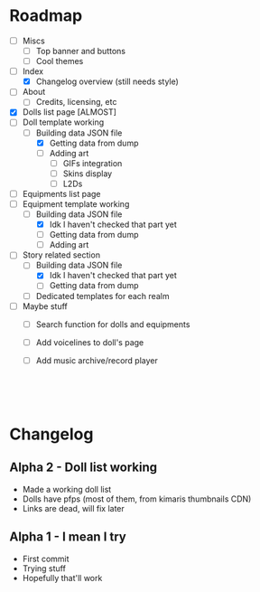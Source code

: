 # Roadmap

- [ ] Miscs
    - [ ] Top banner and buttons
    - [ ] Cool themes
- [ ] Index
    - [x] Changelog overview (still needs style)
- [ ] About
    - [ ] Credits, licensing, etc
- [x] Dolls list page [ALMOST]
- [ ] Doll template working
    - [ ] Building data JSON file
        - [x] Getting data from dump
        - [ ] Adding art
            - [ ] GIFs integration
            - [ ] Skins display
            - [ ] L2Ds
- [ ] Equipments list page
- [ ] Equipment template working
    - [ ] Building data JSON file
        - [x] Idk I haven't checked that part yet
        - [ ] Getting data from dump
        - [ ] Adding art
- [ ] Story related section
    - [ ] Building data JSON file
        - [x] Idk I haven't checked that part yet
        - [ ] Getting data from dump
    - [ ] Dedicated templates for each realm
- [ ] Maybe stuff
    - [ ] Search function for dolls and equipments
    - [ ] Add voicelines to doll's page
    - [ ] Add music archive/record player


<br>
<br>
<br>

# Changelog 

## Alpha 2 - Doll list working
- Made a working doll list
- Dolls have pfps (most of them, from kimaris thumbnails CDN)
- Links are dead, will fix later

## Alpha 1 - I mean I try
- First commit
- Trying stuff
- Hopefully that'll work




